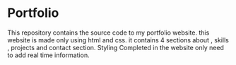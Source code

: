 # Portfolio
This repository contains the source code to my portfolio website.
this website is made only using html and css.
it contains 4 sections about , skills , projects and contact section.
Styling Completed in the website only need to add real time information.
